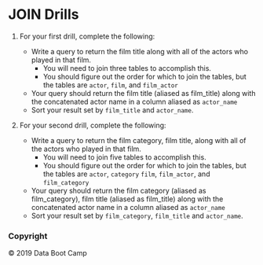 # JOIN Drills

1.  For your first drill, complete the following:
    * Write a query to return the film title along with all of the actors who played in that film.
      * You will need to join three tables to accomplish this.
      * You should figure out the order for which to join the tables, but the tables are `actor`, `film`, and `film_actor`
    * Your query should return the film title (aliased as film_title) along with the concatenated actor name in a column aliased as `actor_name`
    * Sort your result set by `film_title` and `actor_name`.

2.  For your second drill, complete the following:
    * Write a query to return the film category, film title, along with all of the actors who played in that film.
      * You will need to join five tables to accomplish this.
      * You should figure out the order for which to join the tables, but the tables are `actor`, `category` `film`, `film_actor`, and `film_category`
    * Your query should return the film category (aliased as film_category), film title (aliased as film_title) along with the concatenated actor name in a column aliased as `actor_name`
    * Sort your result set by `film_category`,  `film_title` and `actor_name`.

### Copyright

© 2019 Data Boot Camp
